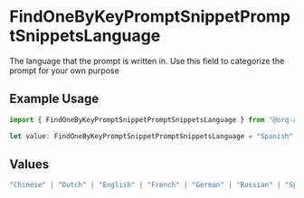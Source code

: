 # FindOneByKeyPromptSnippetPromptSnippetsLanguage

The language that the prompt is written in. Use this field to categorize the prompt for your own purpose

## Example Usage

```typescript
import { FindOneByKeyPromptSnippetPromptSnippetsLanguage } from "@orq-ai/node/models/operations";

let value: FindOneByKeyPromptSnippetPromptSnippetsLanguage = "Spanish";
```

## Values

```typescript
"Chinese" | "Dutch" | "English" | "French" | "German" | "Russian" | "Spanish"
```